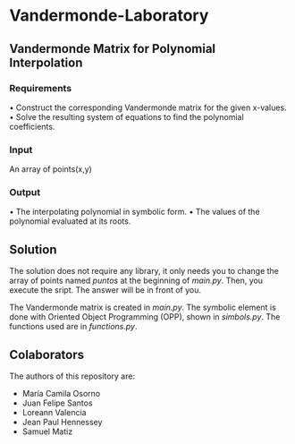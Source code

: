 # Vandermonde-Laboratory
 
## Vandermonde Matrix for Polynomial Interpolation

### Requirements

• Construct the corresponding Vandermonde matrix for the given x-values.
• Solve the resulting system of equations to find the polynomial coefficients.

### Input

An array of points(x,y)

### Output

• The interpolating polynomial in symbolic form.
• The values of the polynomial evaluated at its roots.

## Solution

The solution does not require any library, it only needs you to change the array of points named *puntos* at the beginning of *main.py*. Then, you execute the sript. The answer will be in front of you. 

The Vandermonde matrix is created in *main.py*. The symbolic element is done with Oriented Object Programming (OPP), shown in *simbols.py*. The functions used are in *functions.py*.

## Colaborators
The authors of this repository are:

- María Camila Osorno 
- Juan Felipe Santos
- Loreann Valencia
- Jean Paul Hennessey
- Samuel Matiz